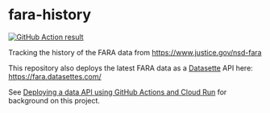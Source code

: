 # fara-history

[![GitHub Action result](https://github.com/simonw/fara-history/workflows/Fetch%20latest%20data%2C%20commit%2C%20then%20build%20and%20deploy%20with%20Datasette/badge.svg)](https://github.com/simonw/fara-history/actions?query=workflow%3A%22Fetch+latest+data%2C+commit%2C+then+build+and+deploy+with+Datasette%22)

Tracking the history of the FARA data from https://www.justice.gov/nsd-fara

This repository also deploys the latest FARA data as a [Datasette](https://datasette.readthedocs.io/) API here: https://fara.datasettes.com/

See [Deploying a data API using GitHub Actions and Cloud Run](https://simonwillison.net/2020/Jan/21/github-actions-cloud-run/) for background on this project.
